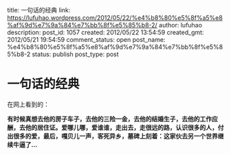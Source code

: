 title: 一句话的经典
link: https://lufuhao.wordpress.com/2012/05/22/%e4%b8%80%e5%8f%a5%e8%af%9d%e7%9a%84%e7%bb%8f%e5%85%b8-2/
author: lufuhao
description: 
post_id: 1057
created: 2012/05/22 13:54:59
created_gmt: 2012/05/21 19:54:59
comment_status: open
post_name: %e4%b8%80%e5%8f%a5%e8%af%9d%e7%9a%84%e7%bb%8f%e5%85%b8-2
status: publish
post_type: post

# 一句话的经典

在网上看到的：

  


  


**有时候真想去他的房子车子，去他的三险一金，去他的结婚生子，去他的工作应酬，去他的居住证。爱哪儿哪，爱谁谁，走出去，走很远的路，认识很多的人，付出很多的爱，最后，嘎贝儿一声，客死异乡，墓碑上刻着：这家伙去另一个世界继续牛逼了…**